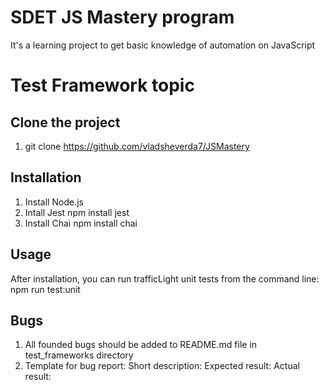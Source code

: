 # SDET JS Mastery program

It's a learning project to get basic knowledge of automation on JavaScript

# Test Framework topic

## Clone the project
1. git clone https://github.com/vladsheverda7/JSMastery

## Installation
1. Install Node.js
2. Intall Jest
npm install jest
3. Install Chai
npm install chai

## Usage
After installation, you can run trafficLight unit tests from the command line:
npm run test:unit

##  Bugs
1. All founded bugs should be added to README.md file in test_frameworks directory
2. Template for bug report:
Short description:
Expected result:
Actual result: